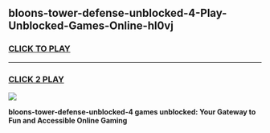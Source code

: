 
## bloons-tower-defense-unblocked-4-Play-Unblocked-Games-Online-hl0vj
<h3>
<a href="https://premium76.site?title=bloons-tower-defense-unblocked-4&ref=25A">CLICK TO PLAY</a></h3>
<hr>

<h3>
<a href="https://premium76.site?title=bloons-tower-defense-unblocked-4&ref=25A">CLICK 2 PLAY</a>
  
</h3>

<a href="https://premium76.site?title=bloons-tower-defense-unblocked-4&ref=25A"><img src="https://clearcache.store/games.png"></a>


**bloons-tower-defense-unblocked-4 games unblocked: Your Gateway to Fun and Accessible Online Gaming**
